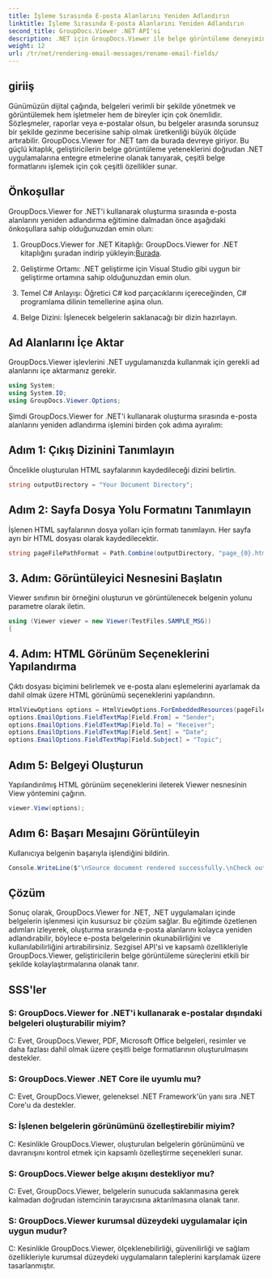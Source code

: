 ```yaml
---
title: İşleme Sırasında E-posta Alanlarını Yeniden Adlandırın
linktitle: İşleme Sırasında E-posta Alanlarını Yeniden Adlandırın
second_title: GroupDocs.Viewer .NET API'si
description: .NET için GroupDocs.Viewer ile belge görüntüleme deneyimini geliştirin. E-postaları sorunsuz bir şekilde oluşturun ve özelleştirin.
weight: 12
url: /tr/net/rendering-email-messages/rename-email-fields/
---
```

## giriiş

Günümüzün dijital çağında, belgeleri verimli bir şekilde yönetmek ve görüntülemek hem işletmeler hem de bireyler için çok önemlidir. Sözleşmeler, raporlar veya e-postalar olsun, bu belgeler arasında sorunsuz bir şekilde gezinme becerisine sahip olmak üretkenliği büyük ölçüde artırabilir. GroupDocs.Viewer for .NET tam da burada devreye giriyor. Bu güçlü kitaplık, geliştiricilerin belge görüntüleme yeteneklerini doğrudan .NET uygulamalarına entegre etmelerine olanak tanıyarak, çeşitli belge formatlarını işlemek için çok çeşitli özellikler sunar.

## Önkoşullar

GroupDocs.Viewer for .NET'i kullanarak oluşturma sırasında e-posta alanlarını yeniden adlandırma eğitimine dalmadan önce aşağıdaki önkoşullara sahip olduğunuzdan emin olun:

1.  GroupDocs.Viewer for .NET Kitaplığı: GroupDocs.Viewer for .NET kitaplığını şuradan indirip yükleyin:[Burada](https://releases.groupdocs.com/viewer/net/).

2. Geliştirme Ortamı: .NET geliştirme için Visual Studio gibi uygun bir geliştirme ortamına sahip olduğunuzdan emin olun.

3. Temel C# Anlayışı: Öğretici C# kod parçacıklarını içereceğinden, C# programlama dilinin temellerine aşina olun.

4. Belge Dizini: İşlenecek belgelerin saklanacağı bir dizin hazırlayın.

## Ad Alanlarını İçe Aktar

GroupDocs.Viewer işlevlerini .NET uygulamanızda kullanmak için gerekli ad alanlarını içe aktarmanız gerekir.

```csharp
using System;
using System.IO;
using GroupDocs.Viewer.Options;
```

Şimdi GroupDocs.Viewer for .NET'i kullanarak oluşturma sırasında e-posta alanlarını yeniden adlandırma işlemini birden çok adıma ayıralım:

## Adım 1: Çıkış Dizinini Tanımlayın

Öncelikle oluşturulan HTML sayfalarının kaydedileceği dizini belirtin.

```csharp
string outputDirectory = "Your Document Directory";
```

## Adım 2: Sayfa Dosya Yolu Formatını Tanımlayın

İşlenen HTML sayfalarının dosya yolları için formatı tanımlayın. Her sayfa ayrı bir HTML dosyası olarak kaydedilecektir.

```csharp
string pageFilePathFormat = Path.Combine(outputDirectory, "page_{0}.html");
```

## 3. Adım: Görüntüleyici Nesnesini Başlatın

Viewer sınıfının bir örneğini oluşturun ve görüntülenecek belgenin yolunu parametre olarak iletin.

```csharp
using (Viewer viewer = new Viewer(TestFiles.SAMPLE_MSG))
{
```

## 4. Adım: HTML Görünüm Seçeneklerini Yapılandırma

Çıktı dosyası biçimini belirlemek ve e-posta alanı eşlemelerini ayarlamak da dahil olmak üzere HTML görünümü seçeneklerini yapılandırın.

```csharp
HtmlViewOptions options = HtmlViewOptions.ForEmbeddedResources(pageFilePathFormat);
options.EmailOptions.FieldTextMap[Field.From] = "Sender";
options.EmailOptions.FieldTextMap[Field.To] = "Receiver";
options.EmailOptions.FieldTextMap[Field.Sent] = "Date";
options.EmailOptions.FieldTextMap[Field.Subject] = "Topic";
```

## Adım 5: Belgeyi Oluşturun

Yapılandırılmış HTML görünüm seçeneklerini ileterek Viewer nesnesinin View yöntemini çağırın.

```csharp
viewer.View(options);
```

## Adım 6: Başarı Mesajını Görüntüleyin

Kullanıcıya belgenin başarıyla işlendiğini bildirin.

```csharp
Console.WriteLine($"\nSource document rendered successfully.\nCheck output in {outputDirectory}.");
```

## Çözüm

Sonuç olarak, GroupDocs.Viewer for .NET, .NET uygulamaları içinde belgelerin işlenmesi için kusursuz bir çözüm sağlar. Bu eğitimde özetlenen adımları izleyerek, oluşturma sırasında e-posta alanlarını kolayca yeniden adlandırabilir, böylece e-posta belgelerinin okunabilirliğini ve kullanılabilirliğini artırabilirsiniz. Sezgisel API'si ve kapsamlı özellikleriyle GroupDocs.Viewer, geliştiricilerin belge görüntüleme süreçlerini etkili bir şekilde kolaylaştırmalarına olanak tanır.

## SSS'ler

### S: GroupDocs.Viewer for .NET'i kullanarak e-postalar dışındaki belgeleri oluşturabilir miyim?

C: Evet, GroupDocs.Viewer, PDF, Microsoft Office belgeleri, resimler ve daha fazlası dahil olmak üzere çeşitli belge formatlarının oluşturulmasını destekler.

### S: GroupDocs.Viewer .NET Core ile uyumlu mu?

C: Evet, GroupDocs.Viewer, geleneksel .NET Framework'ün yanı sıra .NET Core'u da destekler.

### S: İşlenen belgelerin görünümünü özelleştirebilir miyim?

C: Kesinlikle GroupDocs.Viewer, oluşturulan belgelerin görünümünü ve davranışını kontrol etmek için kapsamlı özelleştirme seçenekleri sunar.

### S: GroupDocs.Viewer belge akışını destekliyor mu?

C: Evet, GroupDocs.Viewer, belgelerin sunucuda saklanmasına gerek kalmadan doğrudan istemcinin tarayıcısına aktarılmasına olanak tanır.

### S: GroupDocs.Viewer kurumsal düzeydeki uygulamalar için uygun mudur?

C: Kesinlikle GroupDocs.Viewer, ölçeklenebilirliği, güvenilirliği ve sağlam özellikleriyle kurumsal düzeydeki uygulamaların taleplerini karşılamak üzere tasarlanmıştır.
